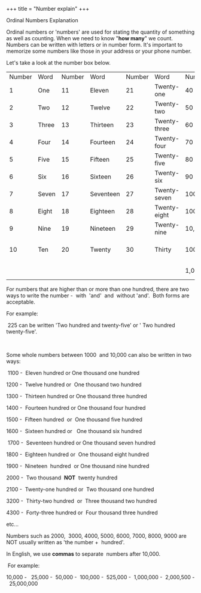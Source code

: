+++
title = "Number explain"
+++

Ordinal Numbers Explanation

Ordinal numbers or 'numbers' are used for stating the quantity of
something as well as counting. When we need to know "**how many**" we
count. Numbers can be written with letters or in number form. It's
important to memorize some numbers like those in your address or your
phone number.

Let's take a look at the number box below.

<table>
<tbody>
<tr class="odd">
<td>Number</td>
<td>Word</td>
<td>Number</td>
<td>Word</td>
<td>Number</td>
<td>Word</td>
<td>Number</td>
<td>Word</td>
</tr>
<tr class="even">
<td>1</td>
<td>One</td>
<td>11</td>
<td>Eleven</td>
<td>21</td>
<td>Twenty-one</td>
<td>40</td>
<td>Forty</td>
</tr>
<tr class="odd">
<td>2</td>
<td>Two</td>
<td>12</td>
<td>Twelve</td>
<td>22</td>
<td>Twenty-two</td>
<td>50</td>
<td>Fifty</td>
</tr>
<tr class="even">
<td>3</td>
<td>Three</td>
<td>13</td>
<td>Thirteen</td>
<td>23</td>
<td>Twenty-three</td>
<td>60</td>
<td>Sixty</td>
</tr>
<tr class="odd">
<td>4</td>
<td>Four</td>
<td>14</td>
<td>Fourteen</td>
<td>24</td>
<td>Twenty-four</td>
<td>70</td>
<td>Seventy</td>
</tr>
<tr class="even">
<td>5</td>
<td>Five</td>
<td>15</td>
<td>Fifteen</td>
<td>25</td>
<td>Twenty-five</td>
<td>80</td>
<td>Eighty</td>
</tr>
<tr class="odd">
<td>6</td>
<td>Six</td>
<td>16</td>
<td>Sixteen</td>
<td>26</td>
<td>Twenty-six</td>
<td>90</td>
<td>Ninety</td>
</tr>
<tr class="even">
<td>7</td>
<td>Seven</td>
<td>17</td>
<td>Seventeen</td>
<td>27</td>
<td>Twenty-seven</td>
<td>100</td>
<td>One hundred</td>
</tr>
<tr class="odd">
<td>8</td>
<td>Eight</td>
<td>18</td>
<td>Eighteen</td>
<td>28</td>
<td>Twenty-eight</td>
<td>1000</td>
<td>One thousand</td>
</tr>
<tr class="even">
<td>9</td>
<td>Nine</td>
<td>19</td>
<td>Nineteen</td>
<td>29</td>
<td>Twenty-nine</td>
<td>10,000</td>
<td>Ten thousand</td>
</tr>
<tr class="odd">
<td>10</td>
<td>Ten</td>
<td>20</td>
<td>Twenty</td>
<td>30</td>
<td>Thirty</td>
<td>100,000</td>
<td>One hundred thousand</td>
</tr>
<tr class="even">
<td> </td>
<td> </td>
<td> </td>
<td> </td>
<td> </td>
<td> </td>
<td>1,000,000</td>
<td>One million</td>
</tr>
</tbody>
</table>

For numbers that are higher than or more than one hundred, there are two
ways to write the number -  with  'and'  and  without 'and'.  Both forms
are acceptable.

For example:

 225 can be written 'Two hundred and twenty-five' or ' Two hundred
twenty-five'.

 

Some whole numbers between 1000  and 10,000 can also be written in two
ways:

 1100 -  Eleven hundred or One thousand one hundred

1200 -  Twelve hundred or  One thousand two hundred

1300 -  Thirteen hundred or One thousand three hundred

1400 -  Fourteen hundred or One thousand four hundred

1500 -  Fifteen hundred  or  One thousand five hundred

1600 -  Sixteen hundred or   One thousand six hundred

 1700 -  Seventeen hundred or One thousand seven hundred

1800 -  Eighteen hundred or  One thousand eight hundred

1900 -  Nineteen  hundred  or One thousand nine hundred

2000 -  Two thousand  **NOT**  twenty hundred

2100 -  Twenty-one hundred or  Two thousand one hundred

3200 -  Thirty-two hundred  or  Three thousand two hundred

4300 -  Forty-three hundred or  Four thousand three hundred

etc...

Numbers such as 2000,  3000, 4000, 5000, 6000, 7000, 8000, 9000 are NOT
usually written as 'the number +  hundred'.

In English, we use **commas** to separate  numbers after 10,000.

 For example:

10,000 -   25,000 -  50,000 -  100,000 -  525,000 -  1,000,000 - 
2,000,500 -  25,000,000
